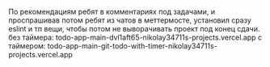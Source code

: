 По рекомендациям ребят в комментариях под задачами, и проспрашивав потом ребят из чатов в меттермосте, установил сразу eslint и тп вещи, чтобы потом не выворачивать проект под конец сдачи.
без таймера: todo-app-main-dvl1aft65-nikolay34711s-projects.vercel.app
с таймером: todo-app-main-git-todo-with-timer-nikolay34711s-projects.vercel.app
